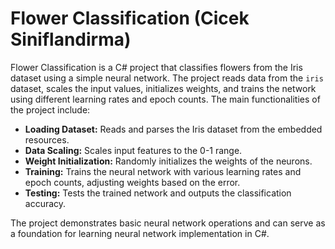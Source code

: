 # Flower Classification (Cicek Siniflandirma)

Flower Classification is a C# project that classifies flowers from the Iris dataset using a simple neural network. The project reads data from the `iris` dataset, scales the input values, initializes weights, and trains the network using different learning rates and epoch counts. The main functionalities of the project include:

- **Loading Dataset:** Reads and parses the Iris dataset from the embedded resources.
- **Data Scaling:** Scales input features to the 0-1 range.
- **Weight Initialization:** Randomly initializes the weights of the neurons.
- **Training:** Trains the neural network with various learning rates and epoch counts, adjusting weights based on the error.
- **Testing:** Tests the trained network and outputs the classification accuracy.

The project demonstrates basic neural network operations and can serve as a foundation for learning neural network implementation in C#.
